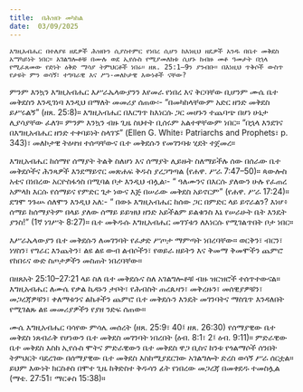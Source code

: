```yaml
---
title:  በሕዝቡ መካከል
date:  03/09/2025
---
```


`እግዚአብሔር በተለያዩ ዘዴዎች ሕዝቡን ሲያስተምር የነበረ ሲሆን ከእነዚህ ዘዴዎች አንዱ በቤተ መቅደስ አማካይነት ነበር። አገልግሎቶቹ በሙሉ ወደ ኢየሱስ የሚያመለክቱ ሲሆኑ ከብዙ መቶ ዓመታት በኋላ የሚፈጸመው የድነት ዕቅድ ማሳያ ትምህርቶች ነበሩ። ዘጸ. 25:1–9ን ያንብቡ። በእነዚህ ጥቅሶች ውስጥ የታዩት ምን ወሳኝ፣ ተግባራዊ እና ሥነ-መለኮታዊ እውነቶች ናቸው?`

ምንም እንኳን እግዚአብሔር እሥራኤላውያንን እየመራ የነበረ እና ቅርባቸው ቢሆንም ሙሴ ቤተ መቅደስን እንዲገነባ እንዲህ በማለት መመሪያ ሰጠው፡- “በመካከላቸውም አድር ዘንድ መቅደስ ይሥሩልኝ” (ዘጸ. 25:8)። እግዚአብሔር በእርግጥ ከእነርሱ ጋር መሆኑን ተጨባጭ በሆነ ሁኔታ ሊያሳያቸው ፈለገ። ምንም እንኳን ብዙ ጊዜ ስህተት ቢሰሩም አልተዋቸውም ነበር። “በኋላ እንደገና በእግዚአብሔር ዘንድ ተቀባይነት ስላገኙ” (Ellen G. White፣ Patriarchs and Prophets፣ p. 343)፣ መለኮታዊ ትዕዛዝ ተሰጣቸውና ቤተ መቅደሱን የመገንባቱ ሂደት ተጀመረ።

እግዚአብሔር ከሰማየ ሰማያት ትልቅ ስለሆነ እና ሰማያት ሊይዙት ስለማይችሉ ሰው በሰራው ቤተ መቅደሶችና ሕንጻዎች እንደማይኖር መጽሐፍ ቅዱስ ያረጋግጣል (የሐዋ. ሥራ 7:47–50)። ጳውሎስ አቴና በነበረው አርዮስፋጎስ በሚባል ቦታ እንዲህ ብሏል፡- “ ዓለሙንና በእርሱ ያለውን ሁሉ የፈጠረ አምላክ እርሱ የሰማይና የምድር ጌታ ነውና እጅ በሠራው መቅደስ አይኖርም” (የሐዋ. ሥራ 17:24)። ደግሞ ንጉሡ ሰለሞን እንዲህ አለ:- “ በውኑ እግዚአብሔር ከሰው ጋር በምድር ላይ ይኖራልን? እነሆ፥ ሰማይ ከሰማያትም በላይ ያለው ሰማይ ይይዝህ ዘንድ አይችልም ይልቁንስ እኔ የሠራሁት ቤት እንዴት ያንስ!” (1ኛ ነገሥት 8:27)። ቤተ መቅዱሱ እግዚአብሔር መገኘቱን ለእነርሱ የሚገልጥበት ቦታ ነበር።

እሥራኤላውያን ቤተ መቅደሱን ለመገንባት የፈቃድ ሥጦታ ማምጣት ነበረባቸው። ወርቅን፣ ብርን፣ ነሃስን፣ የግራር እንጨትን፣ ልዩ ልዩ ውብ ልብሶችን፣ የወይራ ዘይትን እና ቅመማ ቅመሞችን ጨምሮ የከበሩና ውድ ስጦታዎችን መስጠት ነበረባቸው።

በዘጸአት 25:10–27:21 ላይ ስለ ቤተ መቅደሱና ስለ አገልግሎቶቹ ብዙ ዝርዝሮች ተሰጥተውናል። እግዚአብሔር ለሙሴ የቃል ኪዳኑን ታቦት፣ የሕብስት ጠረጴዛን፣ መቅረዙን፣ መሰዊያዎቹን፣ መጋረጃዎቹን፣ ቀለማቱንና ልኬቶችን ጨምሮ ቤተ መቅደሱን እንዴት መገንባትና ማስጌጥ እንዳለበት የሚገልጹ ልዩ መመሪያዎችን የያዘ ንድፍ ሰጠው።

ሙሴ እግዚአብሔር ባሳየው ምሳሌ መሰረት (ዘጸ. 25:9፣ 40፤ ዘጸ. 26:30) የሰማያዊው ቤተ መቅደስ ነጸብራቅ የሆነውን ቤተ መቅደስ መገንባት ነበረበት (ዕብ. 8:1፣ 2፤ ዕብ. 9:11)። ምድራዊው ቤተ መቅደስ እስከ ኢየሱስ ሞትና ምድራዊውን ቤተ መቅደስ ዋጋ ቢስና ከንቱ የጎልማሶች ሰንበት ትምህርት ባደረገው በሰማያዊው ቤተ መቅደስ እስከሚያደርገው አገልግሎት ድረስ ወሳኝ ሥራ ሰርቷል። ይህም እውነት ክርስቶስ በሞተ ጊዜ ከቅድስተ ቅዱሳን ፊት የነበረው መጋረጃ በመቀደዱ ተመስሏል (ማቴ. 27:51፣ ማርቆስ 15:38)።